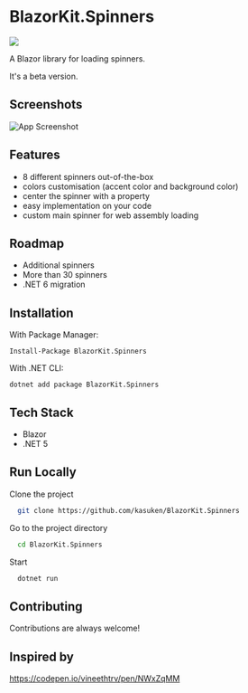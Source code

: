 
# BlazorKit.Spinners

![](https://countrush-prod.azurewebsites.net/l/badge/?repository=kasuken.BlazorKitSpinners)

A Blazor library for loading spinners.

It's a beta version.

## Screenshots

![App Screenshot](https://github.com/kasuken/BlazorKit.Spinners/raw/dev/blazorkit.spinners.gif)


## Features

- 8 different spinners out-of-the-box
- colors customisation (accent color and background color)
- center the spinner with a property
- easy implementation on your code
- custom main spinner for web assembly loading


## Roadmap

- Additional spinners
- More than 30 spinners
- .NET 6 migration


## Installation

With Package Manager:

```
Install-Package BlazorKit.Spinners
```

With .NET CLI:

```
dotnet add package BlazorKit.Spinners
```
## Tech Stack

- Blazor
- .NET 5

## Run Locally

Clone the project

```bash
  git clone https://github.com/kasuken/BlazorKit.Spinners
```

Go to the project directory

```bash
  cd BlazorKit.Spinners
```

Start

```bash
  dotnet run
```


## Contributing

Contributions are always welcome!

## Inspired by

https://codepen.io/vineethtrv/pen/NWxZqMM
